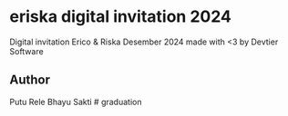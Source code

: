 # eriska digital invitation 2024 
Digital invitation Erico & Riska Desember 2024 made with <3 by Devtier Software

## Author
Putu Rele Bhayu Sakti #   g r a d u a t i o n  
 